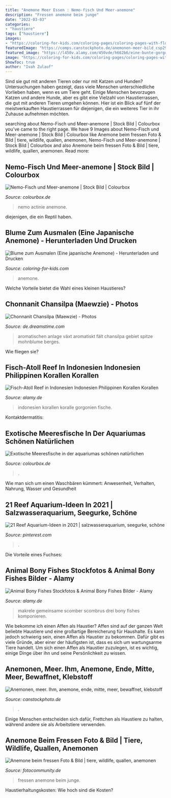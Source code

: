 ```yaml
---
title: "Anemone Meer Essen : Nemo-fisch Und Meer-anemone"
description: "Fressen anemone beim junge"
date: "2022-03-03"
categories:
- "haustiere"
tags: ["haustiere"]
images:
- "https://coloring-for-kids.com/coloring-pages/coloring-pages-with-flowers/flower-a-japanese-anemone-with-pink-petals-coloring-page-portrait.png"
featuredImage: "https://comps.canstockphoto.de/anemonen-meer-bild_csp2900821.jpg"
featured_image: "https://l450v.alamy.com/450vde/h662b6/eine-bunte-gorgonien-koralle-indonesien-h662b6.jpg"
image: "https://coloring-for-kids.com/coloring-pages/coloring-pages-with-flowers/flower-a-japanese-anemone-with-pink-petals-coloring-page-portrait.png"
ShowToc: true
author: "Ivah Zulauf"
---
```



Sind sie gut mit anderen Tieren oder nur mit Katzen und Hunden?
Untersuchungen haben gezeigt, dass viele Menschen unterschiedliche Vorlieben haben, wenn es um Tiere geht. Einige Menschen bevorzugen Katzen und andere Hunde, aber es gibt eine Vielzahl von Haustierrassen, die gut mit anderen Tieren umgehen können. Hier ist ein Blick auf fünf der meistverkauften Haustierrassen für diejenigen, die ein weiteres Tier in ihr Zuhause aufnehmen möchten.

	

		
searching about Nemo-Fisch und Meer-anemone | Stock Bild | Colourbox you've came to the right page. We have 9 Images about Nemo-Fisch und Meer-anemone | Stock Bild | Colourbox like Anemone beim fressen Foto &amp; Bild | tiere, wildlife, quallen, anemonen, Nemo-Fisch und Meer-anemone | Stock Bild | Colourbox and also Anemone beim fressen Foto &amp; Bild | tiere, wildlife, quallen, anemonen. Read more:
		
    
## Nemo-Fisch Und Meer-anemone | Stock Bild | Colourbox

<img loading=lazy src="https://d2gg9evh47fn9z.cloudfront.net/800px_COLOURBOX7945754.jpg" onerror="this.onerror=null;this.src='https://tse2.mm.bing.net/th?id=OIP.7x0-SmHLT_CqksP5bkC9uQHaE7&amp;pid=15.1';" alt="Nemo-Fisch und Meer-anemone | Stock Bild | Colourbox">

_Source: colourbox.de_

>nemo actinie anemone. 

	

diejenigen, die ein Reptil haben.

    
## Blume Zum Ausmalen (Eine Japanische Anemone) - Herunterladen Und Drucken

<img loading=lazy src="https://coloring-for-kids.com/coloring-pages/coloring-pages-with-flowers/flower-a-japanese-anemone-with-pink-petals-coloring-page-portrait.png" onerror="this.onerror=null;this.src='https://tse1.mm.bing.net/th?id=OIP.G2RfIVVD5IoR1TnTjIu5ogHaLH&amp;pid=15.1';" alt="Blume zum Ausmalen (Eine japanische Anemone) - Herunterladen und Drucken">

_Source: coloring-for-kids.com_

>anemone. 

	

Welche Vorteile bietet die Wahl eines kleinen Haustieres?

    
## Chonnanit Chansilpa (Maewzie) - Photos

<img loading=lazy src="https://thumbs.dreamstime.com/b/kräuterlandschaft-der-aromatischen-anlage-66460275.jpg" onerror="this.onerror=null;this.src='https://tse4.mm.bing.net/th?id=OIP.PacXyBbmrq56CR55v2QBQQHaE-&amp;pid=15.1';" alt="Chonnanit Chansilpa (Maewzie) - Photos">

_Source: de.dreamstime.com_

>aromatischen anlage växt aromatiskt fält chansilpa gebiet spitze mohnblume berges. 

	

Wie fliegen sie?

    
## Fisch-Atoll Reef In Indonesien Indonesien Philippinen Korallen Korallen

<img loading=lazy src="https://l450v.alamy.com/450vde/h662b6/eine-bunte-gorgonien-koralle-indonesien-h662b6.jpg" onerror="this.onerror=null;this.src='https://tse4.mm.bing.net/th?id=OIP.c4hb3I1hmtHazqjvXQZD6wAAAA&amp;pid=15.1';" alt="Fisch-Atoll Reef in Indonesien Indonesien Philippinen Korallen Korallen">

_Source: alamy.de_

>indonesien korallen koralle gorgonien fische. 

	

Kontaktdermatitis:

    
## Exotische Meeresfische In Der Aquariumas Schönen Natürlichen

<img loading=lazy src="https://d2gg9evh47fn9z.cloudfront.net/800px_COLOURBOX2912315.jpg" onerror="this.onerror=null;this.src='https://tse4.mm.bing.net/th?id=OIP.b4uryfpaI3YPUqfkd6dlsQHaE7&amp;pid=15.1';" alt="Exotische Meeresfische in der aquariumas schönen natürlichen">

_Source: colourbox.de_

>. 

	

Wie man sich um einen Waschbären kümmert: Anwesenheit, Verhalten, Nahrung, Wasser und Gesundheit

    
## 21 Reef Aquarium-Ideen In 2021 | Salzwasseraquarium, Seegurke, Schöne

<img loading=lazy src="https://i.pinimg.com/474x/97/e8/f1/97e8f1eb2f77633cbb3054a46c24d89a--reef-aquarium-starfish.jpg" onerror="this.onerror=null;this.src='https://tse3.mm.bing.net/th?id=OIP.dTrNVaw08AR8RBM4kzwm6wAAAA&amp;pid=15.1';" alt="21 Reef Aquarium-Ideen in 2021 | salzwasseraquarium, seegurke, schöne">

_Source: pinterest.com_

>. 

	

Die Vorteile eines Fuchses:

    
## Animal Bony Fishes Stockfotos &amp; Animal Bony Fishes Bilder - Alamy

<img loading=lazy src="http://l7.alamy.com/zoomsde/bcy450/makrele-gemeinsame-makrele-scomber-scombrus-drei-personen-unter-wasser-digital-komponieren-bcy450.jpg" onerror="this.onerror=null;this.src='https://tse2.mm.bing.net/th?id=OIP.ZLgV7xi-rfjwKeU42D2sBwHaFd&amp;pid=15.1';" alt="Animal Bony Fishes Stockfotos &amp; Animal Bony Fishes Bilder - Alamy">

_Source: alamy.de_

>makrele gemeinsame scomber scombrus drei bony fishes komponieren. 

	

Wie bekomme ich einen Affen als Haustier?
Affen sind auf der ganzen Welt beliebte Haustiere und eine großartige Bereicherung für Haushalte. Es kann jedoch schwierig sein, einen Affen als Haustier zu bekommen. Dafür gibt es viele Gründe, aber einer der häufigsten ist, dass es sich um wartungsarme Tiere handelt. Um sich einen Affen als Haustier zuzulegen, ist es wichtig, einige Dinge über ihn und seine Persönlichkeit zu wissen.

    
## Anemonen, Meer. Ihm, Anemone, Ende, Mitte, Meer, Bewaffnet, Klebstoff

<img loading=lazy src="https://comps.canstockphoto.de/anemonen-meer-bild_csp2900821.jpg" onerror="this.onerror=null;this.src='https://tse1.mm.bing.net/th?id=OIP.jJWD3bGbt2U9yBO66QwQmAHaFK&amp;pid=15.1';" alt="Anemonen, meer. Ihm, anemone, ende, mitte, meer, bewaffnet, klebstoff">

_Source: canstockphoto.de_

>. 

	

Einige Menschen entscheiden sich dafür, Frettchen als Haustiere zu halten, während andere sie als Arbeitstiere verwenden.

    
## Anemone Beim Fressen Foto &amp; Bild | Tiere, Wildlife, Quallen, Anemonen

<img loading=lazy src="https://img.fotocommunity.com/anemone-beim-fressen-d9777c77-d650-4ae3-8926-8f0dd57be103.jpg?height=1080" onerror="this.onerror=null;this.src='https://tse3.mm.bing.net/th?id=OIP.aJM4w5pXy8wmgNN5W3K9VgHaFj&amp;pid=15.1';" alt="Anemone beim fressen Foto &amp; Bild | tiere, wildlife, quallen, anemonen">

_Source: fotocommunity.de_

>fressen anemone beim junge. 

	

Haustierhaltungskosten: Wie hoch sind die Kosten?

